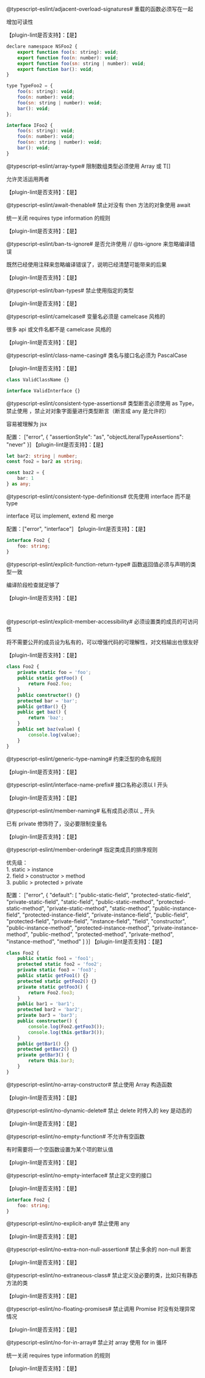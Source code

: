 @typescript-eslint/adjacent-overload-signatures#
重载的函数必须写在一起

增加可读性

【plugin-lint是否支持】：【是】

```js
declare namespace NSFoo2 {
    export function foo(s: string): void;
    export function foo(n: number): void;
    export function foo(sn: string | number): void;
    export function bar(): void;
}

type TypeFoo2 = {
    foo(s: string): void;
    foo(n: number): void;
    foo(sn: string | number): void;
    bar(): void;
};

interface IFoo2 {
    foo(s: string): void;
    foo(n: number): void;
    foo(sn: string | number): void;
    bar(): void;
}
```

@typescript-eslint/array-type#
限制数组类型必须使用 Array<T> 或 T[]

允许灵活运用两者

【plugin-lint是否支持】：【是】
  

@typescript-eslint/await-thenable#
禁止对没有 then 方法的对象使用 await

统一关闭 requires type information 的规则

【plugin-lint是否支持】：【是】
  
  
@typescript-eslint/ban-ts-ignore#
是否允许使用 // @ts-ignore 来忽略编译错误

既然已经使用注释来忽略编译错误了，说明已经清楚可能带来的后果

【plugin-lint是否支持】：【是】
  
@typescript-eslint/ban-types#
禁止使用指定的类型

【plugin-lint是否支持】：【是】
  
@typescript-eslint/camelcase#
变量名必须是 camelcase 风格的

很多 api 或文件名都不是 camelcase 风格的

【plugin-lint是否支持】：【是】
  
@typescript-eslint/class-name-casing#
类名与接口名必须为 PascalCase

【plugin-lint是否支持】：【是】
  
```ts
class ValidClassName {}

interface ValidInterface {}
```
  
@typescript-eslint/consistent-type-assertions#
类型断言必须使用 as Type，禁止使用 <Type>，禁止对对象字面量进行类型断言（断言成 any 是允许的）

<Type> 容易被理解为 jsx

配置：
["error", {
    "assertionStyle": "as",
    "objectLiteralTypeAssertions": "never"
}]
【plugin-lint是否支持】：【是】
  
```ts
let bar2: string | number;
const foo2 = bar2 as string;

const baz2 = {
    bar: 1
} as any;
```
    
@typescript-eslint/consistent-type-definitions#
优先使用 interface 而不是 type

interface 可以 implement, extend 和 merge

配置：["error", "interface"]
【plugin-lint是否支持】：【是】
    
```ts
interface Foo2 {
    foo: string;
} 
```

@typescript-eslint/explicit-function-return-type#
函数返回值必须与声明的类型一致

编译阶段检查就足够了

【plugin-lint是否支持】：【是】

```ts
    
```
@typescript-eslint/explicit-member-accessibility#
必须设置类的成员的可访问性

将不需要公开的成员设为私有的，可以增强代码的可理解性，对文档输出也很友好

【plugin-lint是否支持】：【是】
  
    
```ts
class Foo2 {
    private static foo = 'foo';
    public static getFoo() {
        return Foo2.foo;
    }
    public constructor() {}
    protected bar = 'bar';
    public getBar() {}
    public get baz() {
        return 'baz';
    }
    public set baz(value) {
        console.log(value);
    }
} 
```
@typescript-eslint/generic-type-naming#
约束泛型的命名规则

【plugin-lint是否支持】：【是】

@typescript-eslint/interface-name-prefix#
接口名称必须以 I 开头

【plugin-lint是否支持】：【是】

@typescript-eslint/member-naming#
私有成员必须以 _ 开头

已有 private 修饰符了，没必要限制变量名

【plugin-lint是否支持】：【是】

@typescript-eslint/member-ordering#
指定类成员的排序规则

优先级：<br/>1. static > instance<br/>2. field > constructor > method<br/>3. public > protected > private

配置：
["error", {
    "default": [
        "public-static-field",
        "protected-static-field",
        "private-static-field",
        "static-field",
        "public-static-method",
        "protected-static-method",
        "private-static-method",
        "static-method",
        "public-instance-field",
        "protected-instance-field",
        "private-instance-field",
        "public-field",
        "protected-field",
        "private-field",
        "instance-field",
        "field",
        "constructor",
        "public-instance-method",
        "protected-instance-method",
        "private-instance-method",
        "public-method",
        "protected-method",
        "private-method",
        "instance-method",
        "method"
    ]
}]
【plugin-lint是否支持】：【是】
```ts
class Foo2 {
    public static foo1 = 'foo1';
    protected static foo2 = 'foo2';
    private static foo3 = 'foo3';
    public static getFoo1() {}
    protected static getFoo2() {}
    private static getFoo3() {
        return Foo2.foo3;
    }
    public bar1 = 'bar1';
    protected bar2 = 'bar2';
    private bar3 = 'bar3';
    public constructor() {
        console.log(Foo2.getFoo3());
        console.log(this.getBar3());
    }
    public getBar1() {}
    protected getBar2() {}
    private getBar3() {
        return this.bar3;
    }
} 
```
@typescript-eslint/no-array-constructor#
禁止使用 Array 构造函数

【plugin-lint是否支持】：【是】

@typescript-eslint/no-dynamic-delete#
禁止 delete 时传入的 key 是动态的

【plugin-lint是否支持】：【是】

@typescript-eslint/no-empty-function#
不允许有空函数

有时需要将一个空函数设置为某个项的默认值

【plugin-lint是否支持】：【是】
 
@typescript-eslint/no-empty-interface#
禁止定义空的接口

【plugin-lint是否支持】：【是】
```ts
interface Foo2 {
    foo: string;
} 
```
@typescript-eslint/no-explicit-any#
禁止使用 any

【plugin-lint是否支持】：【是】

@typescript-eslint/no-extra-non-null-assertion#
禁止多余的 non-null 断言

【plugin-lint是否支持】：【是】

@typescript-eslint/no-extraneous-class#
禁止定义没必要的类，比如只有静态方法的类

【plugin-lint是否支持】：【是】

@typescript-eslint/no-floating-promises#
禁止调用 Promise 时没有处理异常情况

【plugin-lint是否支持】：【是】

@typescript-eslint/no-for-in-array#
禁止对 array 使用 for in 循环

统一关闭 requires type information 的规则

【plugin-lint是否支持】：【是】
